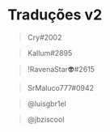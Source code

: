 # Traduções v2

> Cry#2002

> Kallum#2895

> !RavenaStar👽#2615

> SrMaluco777#0942

> @luisgbr1el

> @jbziscool
